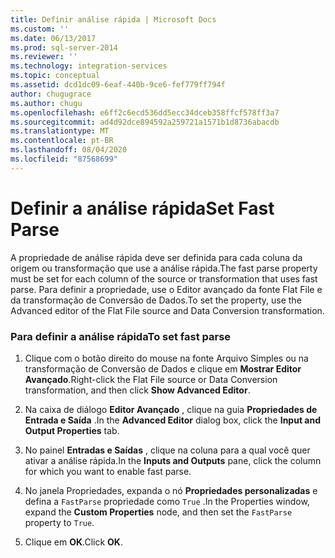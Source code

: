 ```yaml
---
title: Definir análise rápida | Microsoft Docs
ms.custom: ''
ms.date: 06/13/2017
ms.prod: sql-server-2014
ms.reviewer: ''
ms.technology: integration-services
ms.topic: conceptual
ms.assetid: dcd1dc09-6eaf-440b-9ce6-fef779ff794f
author: chugugrace
ms.author: chugu
ms.openlocfilehash: e6ff2c6ecd536dd5ecc34dceb358ffcf578ff3a7
ms.sourcegitcommit: ad4d92dce894592a259721a1571b1d8736abacdb
ms.translationtype: MT
ms.contentlocale: pt-BR
ms.lasthandoff: 08/04/2020
ms.locfileid: "87568699"
---
```

# <a name="set-fast-parse"></a><span data-ttu-id="ace6e-102">Definir a análise rápida</span><span class="sxs-lookup"><span data-stu-id="ace6e-102">Set Fast Parse</span></span>
  <span data-ttu-id="ace6e-103">A propriedade de análise rápida deve ser definida para cada coluna da origem ou transformação que use a análise rápida.</span><span class="sxs-lookup"><span data-stu-id="ace6e-103">The fast parse property must be set for each column of the source or transformation that uses fast parse.</span></span> <span data-ttu-id="ace6e-104">Para definir a propriedade, use o Editor avançado da fonte Flat File e da transformação de Conversão de Dados.</span><span class="sxs-lookup"><span data-stu-id="ace6e-104">To set the property, use the Advanced editor of the Flat File source and Data Conversion transformation.</span></span>  
  
### <a name="to-set-fast-parse"></a><span data-ttu-id="ace6e-105">Para definir a análise rápida</span><span class="sxs-lookup"><span data-stu-id="ace6e-105">To set fast parse</span></span>  
  
1.  <span data-ttu-id="ace6e-106">Clique com o botão direito do mouse na fonte Arquivo Simples ou na transformação de Conversão de Dados e clique em **Mostrar Editor Avançado**.</span><span class="sxs-lookup"><span data-stu-id="ace6e-106">Right-click the Flat File source or Data Conversion transformation, and then click **Show Advanced Editor**.</span></span>  
  
2.  <span data-ttu-id="ace6e-107">Na caixa de diálogo **Editor Avançado** , clique na guia **Propriedades de Entrada e Saída** .</span><span class="sxs-lookup"><span data-stu-id="ace6e-107">In the **Advanced Editor** dialog box, click the **Input and Output Properties** tab.</span></span>  
  
3.  <span data-ttu-id="ace6e-108">No painel **Entradas e Saídas** , clique na coluna para a qual você quer ativar a análise rápida.</span><span class="sxs-lookup"><span data-stu-id="ace6e-108">In the **Inputs and Outputs** pane, click the column for which you want to enable fast parse.</span></span>  
  
4.  <span data-ttu-id="ace6e-109">No janela Propriedades, expanda o nó **Propriedades personalizadas** e defina a `FastParse` propriedade como `True` .</span><span class="sxs-lookup"><span data-stu-id="ace6e-109">In the Properties window, expand the **Custom Properties** node, and then set the `FastParse` property to `True`.</span></span>  
  
5.  <span data-ttu-id="ace6e-110">Clique em **OK**.</span><span class="sxs-lookup"><span data-stu-id="ace6e-110">Click **OK**.</span></span>  
  
  
